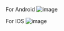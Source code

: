 For Android
![image](https://github.com/kimikoi123/mobile_nft_marketplace/assets/83416645/2880efad-3a19-42e2-937a-90fc8f9c475e)


For IOS
![image](https://github.com/kimikoi123/mobile_nft_marketplace/assets/83416645/26418a57-dd57-42e8-b75c-0a9a10d36e6b)


